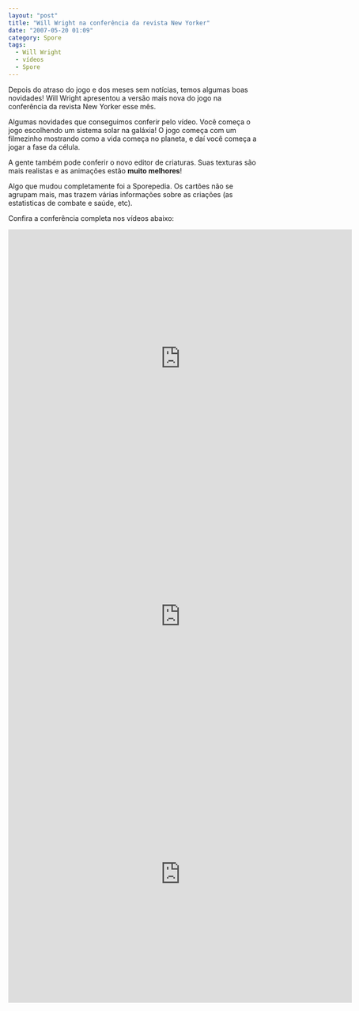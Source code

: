 ```yaml
---
layout: "post"
title: "Will Wright na conferência da revista New Yorker"
date: "2007-05-20 01:09"
category: Spore
tags:
  - Will Wright
  - vídeos
  - Spore
---
```


Depois do atraso do jogo e dos meses sem notícias, temos algumas boas novidades! Will Wright apresentou a versão mais nova do jogo na conferência da revista New Yorker esse mês.

Algumas novidades que conseguimos conferir pelo vídeo. Você começa o jogo escolhendo um sistema solar na galáxia! O jogo começa com um filmezinho mostrando como a vida começa no planeta, e daí você começa a jogar a fase da célula.

A gente também pode conferir o novo editor de criaturas. Suas texturas são mais realistas e as animações estão **muito melhores**!

Algo que mudou completamente foi a Sporepedia. Os cartões não se agrupam mais, mas trazem várias informações sobre as criações (as estatisticas de combate e saúde, etc).

Confira a conferência completa nos vídeos abaixo:

<iframe width="695" height="521" src="https://www.youtube.com/embed/aOXwLK2Yt_k" frameborder="0" allow="accelerometer; autoplay; encrypted-media; gyroscope; picture-in-picture" allowfullscreen></iframe>

<iframe width="695" height="521" src="https://www.youtube.com/embed/AGFVkO4fJl0" frameborder="0" allow="accelerometer; autoplay; encrypted-media; gyroscope; picture-in-picture" allowfullscreen></iframe>

<iframe width="695" height="521" src="https://www.youtube.com/embed/Lz0jxIAadB4" frameborder="0" allow="accelerometer; autoplay; encrypted-media; gyroscope; picture-in-picture" allowfullscreen></iframe>
